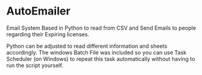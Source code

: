 # AutoEmailer
Email System Based in Python to read from CSV and Send Emails to people regarding their Expiring licenses.

Python can be adjusted to read different information and sheets accordingly.
The windows Batch File was included so you can use Task Scheduler (on Windows) to repeat this task automatically without having to run the script yourself.
